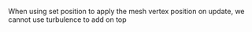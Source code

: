 When using set position to apply the mesh vertex position on update, we cannot use turbulence to add on top
